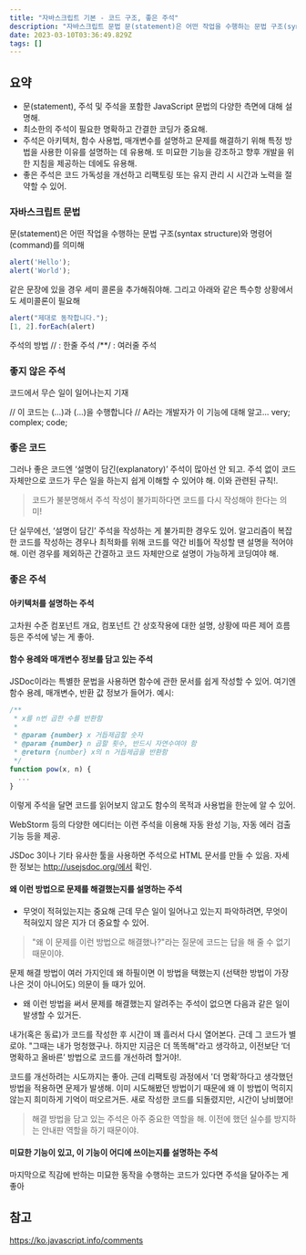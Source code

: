 ```yaml
---
title: "자바스크립트 기본 - 코드 구조, 좋은 주석"
description: "자바스크립트 문법 문(statement)은 어떤 작업을 수행하는 문법 구조(syntax structure)와 명령어(command)를 의미해  같은 문장에 있을 경우 세미 콜론을 추가해줘야해. 그리고 아래와 같은 특수항 상황에서도 세미콜론이 필요해  주석의 방법 // "
date: 2023-03-10T03:36:49.829Z
tags: []
---
```

## 요약
- 문(statement), 주석 및 주석을 포함한 JavaScript 문법의 다양한 측면에 대해 설명해.
- 최소한의 주석이 필요한 명확하고 간결한 코딩가 중요해.
- 주석은 아키텍처, 함수 사용법, 매개변수를 설명하고 문제를 해결하기 위해 특정 방법을 사용한 이유를 설명하는 데 유용해. 또 미묘한 기능을 강조하고 향후 개발을 위한 지침을 제공하는 데에도 유용해.
- 좋은 주석은 코드 가독성을 개선하고 리팩토링 또는 유지 관리 시 시간과 노력을 절약할 수 있어.

### 자바스크립트 문법
문(statement)은 어떤 작업을 수행하는 문법 구조(syntax structure)와 명령어(command)를 의미해
```js
alert('Hello');
alert('World');
```
같은 문장에 있을 경우 세미 콜론을 추가해줘야해. 그리고 아래와 같은 특수항 상황에서도 세미콜론이 필요해 
```js
alert("제대로 동작합니다.");
[1, 2].forEach(alert)
```
주석의 방법 
// : 한줄 주석
/**/ : 여러줄 주석 

### 좋지 않은 주석
코드에서 무슨 일이 일어나는지 기재

// 이 코드는 (...)과 (...)을 수행합니다
// A라는 개발자가 이 기능에 대해 알고...
very;
complex;
code;

### 좋은 코드
그러나 좋은 코드엔 ‘설명이 담긴(explanatory)’ 주석이 많아선 안 되고. 주석 없이 코드 자체만으로 코드가 무슨 일을 하는지 쉽게 이해할 수 있어야 해.
이와 관련된 규칙!. 
> 코드가 불분명해서 주석 작성이 불가피하다면 코드를 다시 작성해야 한다는 의미!

단 실무에선, ‘설명이 담긴’ 주석을 작성하는 게 불가피한 경우도 있어. 알고리즘이 복잡한 코드를 작성하는 경우나 최적화를 위해 코드를 약간 비틀어 작성할 땐 설명을 적어야 해. 이런 경우를 제외하곤 간결하고 코드 자체만으로 설명이 가능하게 코딩여야 해.

### 좋은 주석
#### 아키텍처를 설명하는 주석
고차원 수준 컴포넌트 개요, 컴포넌트 간 상호작용에 대한 설명, 상황에 따른 제어 흐름 등은 주석에 넣는 게 좋아. 

#### 함수 용례와 매개변수 정보를 담고 있는 주석
JSDoc이라는 특별한 문법을 사용하면 함수에 관한 문서를 쉽게 작성할 수 있어. 여기엔 함수 용례, 매개변수, 반환 값 정보가 들어가.
예시:
```js
/**
 * x를 n번 곱한 수를 반환함
 *
 * @param {number} x 거듭제곱할 숫자
 * @param {number} n 곱할 횟수, 반드시 자연수여야 함
 * @return {number} x의 n 거듭제곱을 반환함
 */
function pow(x, n) {
  ...
}
```
이렇게 주석을 달면 코드를 읽어보지 않고도 함수의 목적과 사용법을 한눈에 알 수 있어.

WebStorm 등의 다양한 에디터는 이런 주석을 이용해 자동 완성 기능, 자동 에러 검출 기능 등을 제공.

JSDoc 3이나 기타 유사한 툴을 사용하면 주석으로 HTML 문서를 만들 수 있음. 자세한 정보는 http://usejsdoc.org/에서 확인.

#### 왜 이런 방법으로 문제를 해결했는지를 설명하는 주석
- 무엇이 적혀있는지는 중요해 근데 무슨 일이 일어나고 있는지 파악하려면, 무엇이 적혀있지 않은 지가 더 중요할 수 있어. 

> "왜 이 문제를 이런 방법으로 해결했나?"라는 질문에 코드는 답을 해 줄 수 없기 때문이야.

문제 해결 방법이 여러 가지인데 왜 하필이면 이 방법을 택했는지 (선택한 방법이 가장 나은 것이 아니어도) 의문이 들 때가 있어. 

- 왜 이런 방법을 써서 문제를 해결했는지 알려주는 주석이 없으면 다음과 같은 일이 발생할 수 있거든.

내가(혹은 동료)가 코드를 작성한 후 시간이 꽤 흘러서 다시 열어본다. 근데 그 코드가 별로야.
"그때는 내가 멍청했구나. 하지만 지금은 더 똑똑해"라고 생각하고, 이전보단 ‘더 명확하고 올바른’ 방법으로 코드를 개선하려 할거야!.

코드를 개선하려는 시도까지는 좋아. 근데 리팩토링 과정에서 '더 명확’하다고 생각했던 방법을 적용하면 문제가 발생해. 
이미 시도해봤던 방법이기 때문에 왜 이 방법이 먹히지 않는지 희미하게 기억이 떠오르거든. 새로 작성한 코드를 되돌렸지만, 시간이 낭비했어!
> 해결 방법을 담고 있는 주석은 아주 중요한 역할을 해. 이전에 했던 실수를 방지하는 안내판 역할을 하기 때문이야.

#### 미묘한 기능이 있고, 이 기능이 어디에 쓰이는지를 설명하는 주석
마지막으로 직감에 반하는 미묘한 동작을 수행하는 코드가 있다면 주석을 달아주는 게 좋아

## 참고
https://ko.javascript.info/comments
